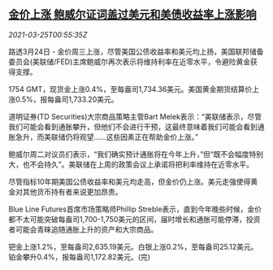 <!--1616634062000-->
[金价上涨 鲍威尔证词盖过美元和美债收益率上涨影响](https://cn.reuters.com/article/precious-metals-0324-wedn-idCNKBS2BH02X)
------

<div><i>2021-03-25T00:55:35Z</i></div><p>路透3月24日 - 金价周三上涨，尽管美国公债收益率和美元均上扬，美国联邦储备委员会(美联储/FED)主席鲍威尔再次表示将维持利率在近零水平，令避险黄金获得支撑。</p><p>1754 GMT，现货金上涨0.4%，至每盎司1,734.36美元。美国黄金期货结算价上涨0.5%，报每盎司1,733.20美元。</p><p>道明证券(TD Securities)大宗商品策略主管Bart Melek表示：“美联储表示，尽管我们可能会看到通胀攀升，但他们不会进行干预，这最终意味着我们可能会看到通胀急升，而美联储仍将观望……这些因素正在帮助金价上涨。”</p><p>鲍威尔周二对议员们表示，“我们确实预计通胀将在今年上升，”但“既不会幅度特别大，也不会持久”。美联储在上周的政策会议上承诺将把利率维持在近零水平。</p><p>尽管指标10年期美国公债收益率和美元均走高，但金价仍上涨。美元走强使得黄金对其他货币持有者来说更加昂贵。</p><p>Blue Line Futures首席市场策略师Phillip Streble表示，直到今年晚些时候，金价都不太可能突破每盎司1,700-1,750美元的区间，届时增长和通胀可能停滞，投资者可能会青睐追随通胀上升的资产和大宗商品。</p><p>钯金上涨1.2%，至每盎司2,635.19美元。白银上涨0.2%，至每盎司25.12美元。铂金攀升0.4%，报每盎司1,172.82美元。(完)</p>
